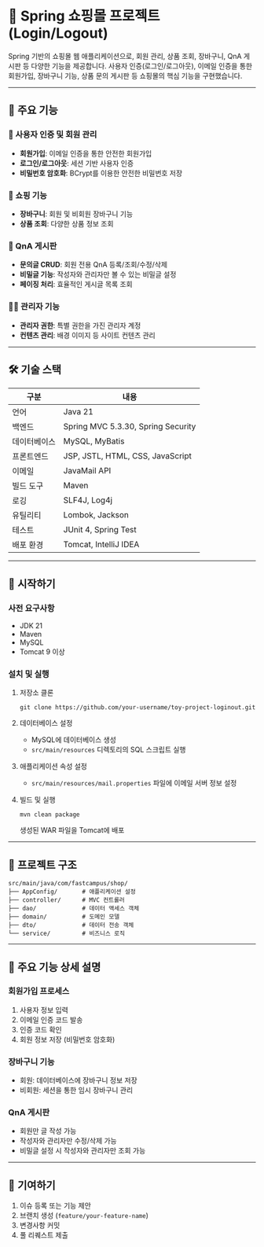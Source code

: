 # 🛒 Spring 쇼핑몰 프로젝트 (Login/Logout)

Spring 기반의 쇼핑몰 웹 애플리케이션으로, 회원 관리, 상품 조회, 장바구니, QnA 게시판 등 다양한 기능을 제공합니다.
사용자 인증(로그인/로그아웃), 이메일 인증을 통한 회원가입, 장바구니 기능, 상품 문의 게시판 등 쇼핑몰의 핵심 기능을 구현했습니다.

---

## 📌 주요 기능

### 🔐 사용자 인증 및 회원 관리
- **회원가입**: 이메일 인증을 통한 안전한 회원가입
- **로그인/로그아웃**: 세션 기반 사용자 인증
- **비밀번호 암호화**: BCrypt를 이용한 안전한 비밀번호 저장

### 🛒 쇼핑 기능
- **장바구니**: 회원 및 비회원 장바구니 기능
- **상품 조회**: 다양한 상품 정보 조회

### 📝 QnA 게시판
- **문의글 CRUD**: 회원 전용 QnA 등록/조회/수정/삭제
- **비밀글 기능**: 작성자와 관리자만 볼 수 있는 비밀글 설정
- **페이징 처리**: 효율적인 게시글 목록 조회

### 👨‍💼 관리자 기능
- **관리자 권한**: 특별 권한을 가진 관리자 계정
- **컨텐츠 관리**: 배경 이미지 등 사이트 컨텐츠 관리

---

## 🛠 기술 스택

| 구분 | 내용 |
|------|------|
| 언어 | Java 21 |
| 백엔드 | Spring MVC 5.3.30, Spring Security |
| 데이터베이스 | MySQL, MyBatis |
| 프론트엔드 | JSP, JSTL, HTML, CSS, JavaScript |
| 이메일 | JavaMail API |
| 빌드 도구 | Maven |
| 로깅 | SLF4J, Log4j |
| 유틸리티 | Lombok, Jackson |
| 테스트 | JUnit 4, Spring Test |
| 배포 환경 | Tomcat, IntelliJ IDEA |

---

## 🚀 시작하기

### 사전 요구사항
- JDK 21
- Maven
- MySQL
- Tomcat 9 이상

### 설치 및 실행
1. 저장소 클론
   ```
   git clone https://github.com/your-username/toy-project-loginout.git
   ```

2. 데이터베이스 설정
   - MySQL에 데이터베이스 생성
   - `src/main/resources` 디렉토리의 SQL 스크립트 실행

3. 애플리케이션 속성 설정
   - `src/main/resources/mail.properties` 파일에 이메일 서버 정보 설정

4. 빌드 및 실행
   ```
   mvn clean package
   ```
   생성된 WAR 파일을 Tomcat에 배포

---

## 📂 프로젝트 구조

```
src/main/java/com/fastcampus/shop/
├── AppConfig/       # 애플리케이션 설정
├── controller/      # MVC 컨트롤러
├── dao/             # 데이터 액세스 객체
├── domain/          # 도메인 모델
├── dto/             # 데이터 전송 객체
└── service/         # 비즈니스 로직
```

---

## 📝 주요 기능 상세 설명

### 회원가입 프로세스
1. 사용자 정보 입력
2. 이메일 인증 코드 발송
3. 인증 코드 확인
4. 회원 정보 저장 (비밀번호 암호화)

### 장바구니 기능
- 회원: 데이터베이스에 장바구니 정보 저장
- 비회원: 세션을 통한 임시 장바구니 관리

### QnA 게시판
- 회원만 글 작성 가능
- 작성자와 관리자만 수정/삭제 가능
- 비밀글 설정 시 작성자와 관리자만 조회 가능

---

## 🤝 기여하기
1. 이슈 등록 또는 기능 제안
2. 브랜치 생성 (`feature/your-feature-name`)
3. 변경사항 커밋
4. 풀 리퀘스트 제출
